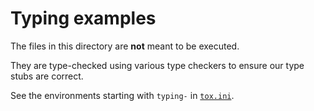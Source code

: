 # Typing examples

The files in this directory are **not** meant to be executed.

They are type-checked using various type checkers to ensure our type stubs are correct.

See the environments starting with `typing-` in [`tox.ini`](../tox.ini).
